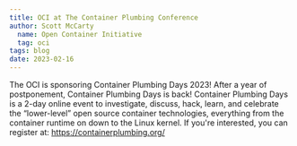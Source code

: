 ```yaml
---
title: OCI at The Container Plumbing Conference
author: Scott McCarty
  name: Open Container Initiative
  tag: oci
tags: blog
date: 2023-02-16
---
```


The OCI is sponsoring Container Plumbing Days 2023! After a year of postponement, Container Plumbing Days is back! Container Plumbing Days is a 2-day online event to investigate, discuss, hack, learn, and celebrate the “lower-level” open source container technologies, everything from the container runtime on down to the Linux kernel. If you're interested, you can register at: https://containerplumbing.org/
